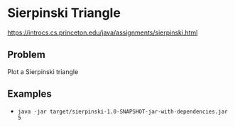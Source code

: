 # Sierpinski Triangle

https://introcs.cs.princeton.edu/java/assignments/sierpinski.html

## Problem
Plot a Sierpinski triangle

## Examples

* `java -jar target/sierpinski-1.0-SNAPSHOT-jar-with-dependencies.jar 5`
